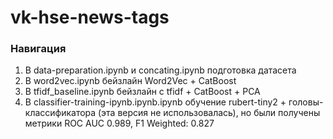# vk-hse-news-tags
### Навигация
1. В data-preparation.ipynb и concating.ipynb подготовка датасета
2. В word2vec.ipynb бейзлайн Word2Vec + CatBoost
3. В tfidf_baseline.ipynb бейзлайн с tfidf + CatBoost + PCA
4. В classifier-training-ipynb.ipynb.ipynb обучение rubert-tiny2 + головы-классификатора (эта версия не использовалась), но были получены метрики ROC AUC 0.989, F1 Weighted: 0.827
